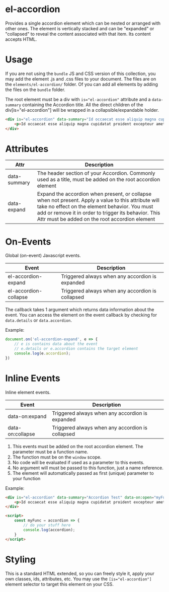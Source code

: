 # el-accordion

Provides a single accordion element which can be nested or arranged with other ones. The element is vertically stacked and can be "expanded" or "collapsed" to reveal the content associated with that item. Its content accepts HTML.

# Usage

If you are not using the `bundle` JS and CSS version of this collection, you may add the element .js and .css files to your document.
The files are on the `elements/el-accordion/` folder. Of you can add all elements by adding the files on the `bundle` folder.

The root element must be a div with `is="el-accordion"` attribute and a `data-summary` containing the Accordion title.
All the direct children of the div[is="el-accordion"] will be wrapped in a collapsible/expandable holder.

```html
<div is="el-accordion" data-summary="Id occaecat esse aliquip magna cupidatat proident excepteur amet duis qui consectetur in ut sit sed magna">
	<p>Id occaecat esse aliquip magna cupidatat proident excepteur amet duis qui consectetur in ut sit sed magna incididunt ullamco et duis aliquip officia dolore consectetur est elit.</p>
</div>
```

# Attributes

| Attr | Description |
| --- | --- |
| data-summary | The header section of your Accordion. Commonly used as a title, must be added on the root accordion element |
| data-expand | Expand the accordion when present, or collapse when not present. Apply a value to this attribute will take no effect on the element behavior. You must add or remove it in order to trigger its behavior. This Attr must be added on the root accordion element |

# On-Events

Global (on-event) Javascript events.

| Event | Description |
| --- | --- |
| el-accordion-expand | Triggered always when any accordion is expanded |
| el-accordion-collapse | Triggered always when any accordion is collapsed |

The callback takes 1 argument which returns data information about the event.
You can access the element on the event callback by checking for `data.details` or `data.accordion`.

Example:

```javascript
document.on('el-accordion-expand', e => {
	// e is contains data about the event
	// e.details or e.accordion contains the target element
	console.log(e.accordion);
})
```

# Inline Events

Inline element events.

| Event | Description |
| --- | --- |
| data-on:expand | Triggered always when any accordion is expanded |
| data-on:collapse | Triggered always when any accordion is collapsed |

1. This events must be added on the root accordion element. The parameter must be a function name.
2. The function must be on the `window` scope. 
3. No code will be evaluated if used as a parameter to this events.
4. No argument will must be passed to this function, just a name reference.
5. The element will automatically passed as first (unique) parameter to your function

Example:

```html
<div is="el-accordion" data-summary="Accordion Test" data-on:open="myFunc">
	<p>Id occaecat esse aliquip magna cupidatat proident excepteur amet duis qui consectetur in ut sit sed magna incididunt ullamco et duis aliquip officia dolore consectetur est elit.</p>
</div>

<script>
	const myFunc = accordion => {
		// do your stuff here
		console.log(accordion);
	}
</script>
```

# Styling

This is a standard HTML extended, so you can freely style it, apply your own classes, ids, attributes, etc.
You may use the `[is="el-accordion"]` element selector to target this element on your CSS.